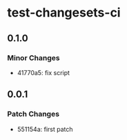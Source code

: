 # test-changesets-ci

## 0.1.0

### Minor Changes

- 41770a5: fix script

## 0.0.1

### Patch Changes

- 551154a: first patch
